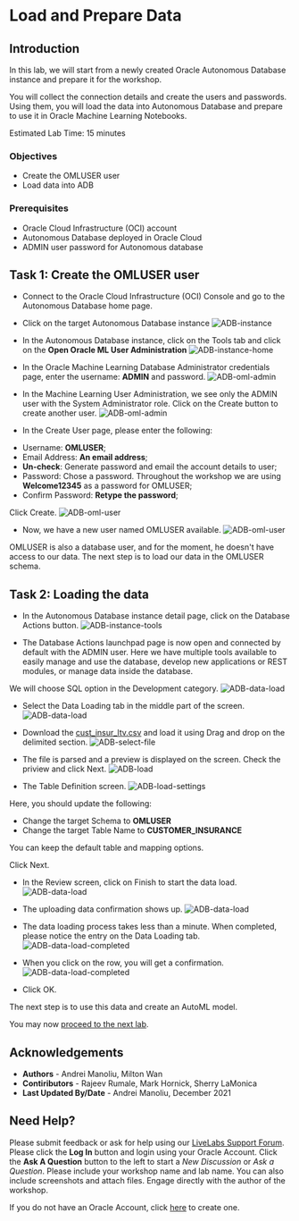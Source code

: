 # Load and Prepare Data

## Introduction

In this lab, we will start from a newly created Oracle Autonomous Database instance and prepare it for the workshop.

 You will collect the connection details and create the users and passwords. Using them, you will load the data into Autonomous Database and prepare to use it in Oracle Machine Learning Notebooks.


Estimated Lab Time: 15 minutes

### Objectives
*	Create the OMLUSER user
* Load data into ADB



### Prerequisites
* Oracle Cloud Infrastructure (OCI) account
* Autonomous Database deployed in Oracle Cloud
* ADMIN user password for Autonomous database


## Task 1:  Create the OMLUSER user

* Connect to the Oracle Cloud Infrastructure (OCI) Console and go to the Autonomous Database home page.
* Click on the target Autonomous Database instance
![ADB-instance](images/prerequisites-screenshot-1.jpg)

* In the Autonomous Database instance, click on the Tools tab and click on the **Open Oracle ML User Administration**
![ADB-instance-home](images/prerequisites-screenshot-13.jpg)

* In the Oracle Machine Learning Database Administrator credentials page, enter the username: **ADMIN** and password.
![ADB-oml-admin](images/prerequisites-screenshot-14.jpg)

* In the Machine Learning User Administration, we see only the ADMIN user with the System Administrator role. Click on the Create button to create another user.
![ADB-oml-admin](images/prerequisites-screenshot-15.jpg)

* In the Create User page, please enter the following:

- Username: **OMLUSER**;
- Email Address: **An email address**;
- **Un-check**: Generate password and email the account details to user;
- Password: Chose a password. Throughout the workshop we are using **Welcome12345** as a password for OMLUSER;
- Confirm Password: **Retype the password**;


Click Create.
![ADB-oml-user](images/prerequisites-screenshot-16.jpg)

* Now, we have a new user named OMLUSER available.
![ADB-oml-user](images/prerequisites-screenshot-17.jpg)

OMLUSER is also a database user, and for the moment, he doesn't have access to our data. The next step is to load our data in the OMLUSER schema.



## Task 2: Loading the data

* In the Autonomous Database instance detail page, click on the Database Actions button.
![ADB-instance-tools](images/prerequisites-screenshot-3.jpg)

* The Database Actions launchpad page is now open and connected by default with the ADMIN user. Here we have multiple tools available to easily manage and use the database, develop new applications or REST modules, or manage data inside the database.

 We will choose SQL option in the Development category.
![ADB-data-load](images/prerequisites-screenshot-6.jpg)

* Select the Data Loading tab in the middle part of the screen.
![ADB-data-load](images/prerequisites-screenshot-7.jpg)

* Download the [cust\_insur\_ltv.csv](https://objectstorage.eu-frankfurt-1.oraclecloud.com/p/NIPrIgDVBKsOBi_xnF5_ZHWAnlilwwnUbrgQbUA24iupm6ryoNkvp_KZ9qywzpQE/n/oraclepartnersas/b/ADB_Stage/o/cust_insur_ltv.csv) and load it using Drag and drop on the delimited section.
![ADB-select-file](images/prerequisites-screenshot-X9.jpg)

* The file is parsed and a preview is displayed on the screen. Check the priview and click Next.
![ADB-load](images/prerequisites-screenshot-9.jpg)

* The Table Definition screen.
![ADB-load-settings](images/prerequisites-screenshot-10.jpg)

Here, you should update the following:
 - Change the target Schema to **OMLUSER**
 - Change the target Table Name to **CUSTOMER_INSURANCE**

You can keep the default table and mapping options.


Click Next.

* In the Review screen, click on Finish to start the data load.
![ADB-data-load](images/prerequisites-screenshot-11.jpg)

* The uploading data confirmation shows up.
![ADB-data-load](images/prerequisites-screenshot-X11.jpg)

* The data loading process takes less than a minute. When completed, please notice the entry on the Data Loading tab.
![ADB-data-load-completed](images/prerequisites-screenshot-12.jpg)

* When you click on the row, you will get a confirmation.
![ADB-data-load-completed](images/prerequisites-screenshot-X12.jpg)

* Click OK.


The next step is to use this data and create an AutoML model.

You may now [proceed to the next lab](#next).

## Acknowledgements
* **Authors** -  Andrei Manoliu, Milton Wan
* **Contiributors** - Rajeev Rumale, Mark Hornick, Sherry LaMonica
* **Last Updated By/Date** -  Andrei Manoliu, December 2021

## Need Help?
Please submit feedback or ask for help using our [LiveLabs Support Forum](https://community.oracle.com/tech/developers/categories/livelabsdiscussions). Please click the **Log In** button and login using your Oracle Account. Click the **Ask A Question** button to the left to start a *New Discussion* or *Ask a Question*.  Please include your workshop name and lab name.  You can also include screenshots and attach files.  Engage directly with the author of the workshop.

If you do not have an Oracle Account, click [here](https://profile.oracle.com/myprofile/account/create-account.jspx) to create one.
